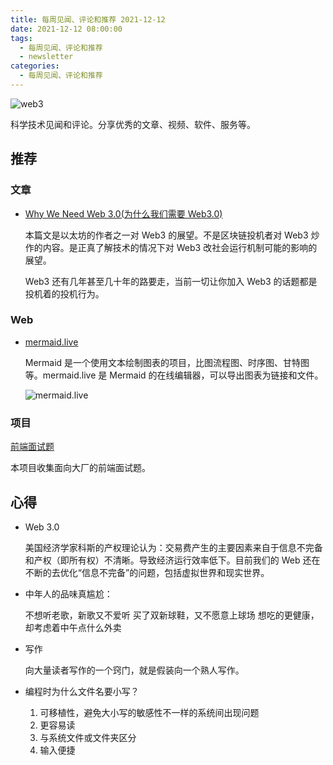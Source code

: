 ```yaml
---
title: 每周见闻、评论和推荐 2021-12-12
date: 2021-12-12 08:00:00
tags:
  - 每周见闻、评论和推荐
  - newsletter
categories:
  - 每周见闻、评论和推荐
---
```




![web3](/asset/web3.jpg)

科学技术见闻和评论。分享优秀的文章、视频、软件、服务等。

<!-- more -->

## 推荐

### 文章

* [Why We Need Web 3.0(为什么我们需要 Web3.0)](https://gavofyork.medium.com/why-we-need-web-3-0-5da4f2bf95ab)

  本篇文是以太坊的作者之一对 Web3 的展望。不是区块链投机者对 Web3 炒作的内容。是正真了解技术的情况下对 Web3 改社会运行机制可能的影响的展望。

  Web3 还有几年甚至几十年的路要走，当前一切让你加入 Web3 的话题都是投机着的投机行为。

### Web

* [mermaid.live](https://mermaid.live)

  Mermaid 是一个使用文本绘制图表的项目，比图流程图、时序图、甘特图等。mermaid.live 是 Mermaid 的在线编辑器，可以导出图表为链接和文件。

  ![mermaid.live](/asset/mermaid.live.png)
  
### 项目

[前端面试题](https://github.com/HZFE/awesome-interview) 
 
本项目收集面向大厂的前端面试题。

## 心得

* Web 3.0

  美国经济学家科斯的产权理论认为：交易费产生的主要因素来自于信息不完备和产权（即所有权）不清晰。导致经济运行效率低下。目前我们的 Web 还在不断的去优化“信息不完备”的问题，包括虚拟世界和现实世界。

* 中年人的品味真尴尬：

  不想听老歌，新歌又不爱听
  买了双新球鞋，又不愿意上球场
  想吃的更健康，却考虑着中午点什么外卖

* 写作

  向大量读者写作的一个窍门，就是假装向一个熟人写作。

* 编程时为什么文件名要小写？

  1. 可移植性，避免大小写的敏感性不一样的系统间出现问题
  2. 更容易读
  3. 与系统文件或文件夹区分
  4. 输入便捷